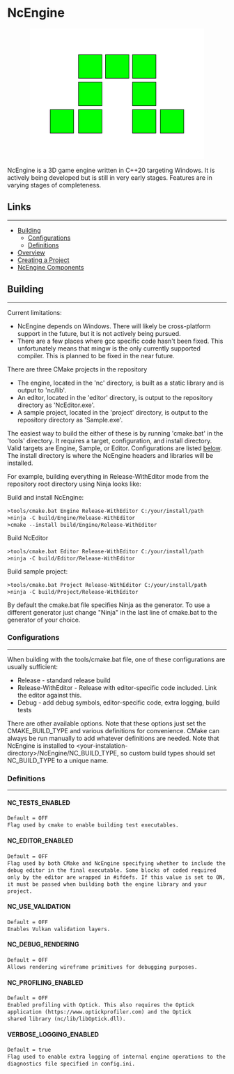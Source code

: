# NcEngine

<p align="center">
  <img src="docs/Logo.png" />
</p>

NcEngine is a 3D game engine written in C++20 targeting Windows. It is actively being developed but is still in very early stages. Features are in varying stages of completeness.

## Links
-----------
* [Building](#building)
    * [Configurations](#configurations)
    * [Definitions](#definitions)
* [Overview](docs/Overview.md)
* [Creating a Project](docs/CreatingAProject.md)
* [NcEngine Components](docs/EngineComponents.md)


## Building
-----------
Current limitations:
* NcEngine depends on Windows. There will likely be cross-platform support in the future, but it is not actively being pursued.
* There are a few places where gcc specific code hasn't been fixed. This unfortunately means that mingw is the only currently supported compiler. This is planned to be fixed in the near future.

There are three CMake projects in the repository
* The engine, located in the 'nc' directory, is built as a static library and is output to 'nc/lib'.
* An editor, located in the 'editor' directory, is output to the repository directory as 'NcEditor.exe'.
* A sample project, located in the 'project' directory, is output to the repository directory as 'Sample.exe'.

The easiest way to build the either of these is by running 'cmake.bat' in the 'tools' directory. It requires a target, configuration, and install directory. Valid targets are Engine, Sample, or Editor. Configurations are listed [below](#configurations). The install directory is where the NcEngine headers and libraries will be installed.

For example, building everything in Release-WithEditor mode from the repository root directory using Ninja looks like:

Build and install NcEngine:
```
>tools/cmake.bat Engine Release-WithEditor C:/your/install/path
>ninja -C build/Engine/Release-WithEditor
>cmake --install build/Engine/Release-WithEditor
```

Build NcEditor
```
>tools/cmake.bat Editor Release-WithEditor C:/your/install/path
>ninja -C build/Editor/Release-WithEditor
```

Build sample project:
```
>tools/cmake.bat Project Release-WithEditor C:/your/install/path
>ninja -C build/Project/Release-WithEditor
```

By default the cmake.bat file specifies Ninja as the generator. To use a different generator just change "Ninja" in the last line of cmake.bat to the generator of your choice.

### Configurations
-----------------
When building with the tools/cmake.bat file, one of these configurations are usually sufficient:
* Release - standard release build
* Release-WithEditor - Release with editor-specific code included. Link the editor against this.
* Debug - add debug symbols, editor-specific code, extra logging, build tests

There are other available options. Note that these options just set the CMAKE_BUILD_TYPE and various definitions for convenience. CMake can always be run manually to add whatever definitions are needed. Note that NcEngine is installed to \<your-instalation-directory>/NcEngine/NC_BUILD_TYPE, so custom build types should set NC_BUILD_TYPE to a unique name.

### Definitions
--------------
#### NC_TESTS_ENABLED
    Default = OFF
    Flag used by cmake to enable building test executables.

#### NC_EDITOR_ENABLED
    Default = OFF
    Flag used by both CMake and NcEngine specifying whether to include the debug editor in the final executable. Some blocks of coded required only by the editor are wrapped in #ifdefs. If this value is set to ON, it must be passed when building both the engine library and your project.

#### NC_USE_VALIDATION
    Default = OFF
    Enables Vulkan validation layers.

#### NC_DEBUG_RENDERING
    Default = OFF
    Allows rendering wireframe primitives for debugging purposes.

#### NC_PROFILING_ENABLED
    Default = OFF
    Enabled profiling with Optick. This also requires the Optick application (https://www.optickprofiler.com) and the Optick
    shared library (nc/lib/libOptick.dll).

#### VERBOSE_LOGGING_ENABLED
    Default = true
    Flag used to enable extra logging of internal engine operations to the diagnostics file specified in config.ini.

